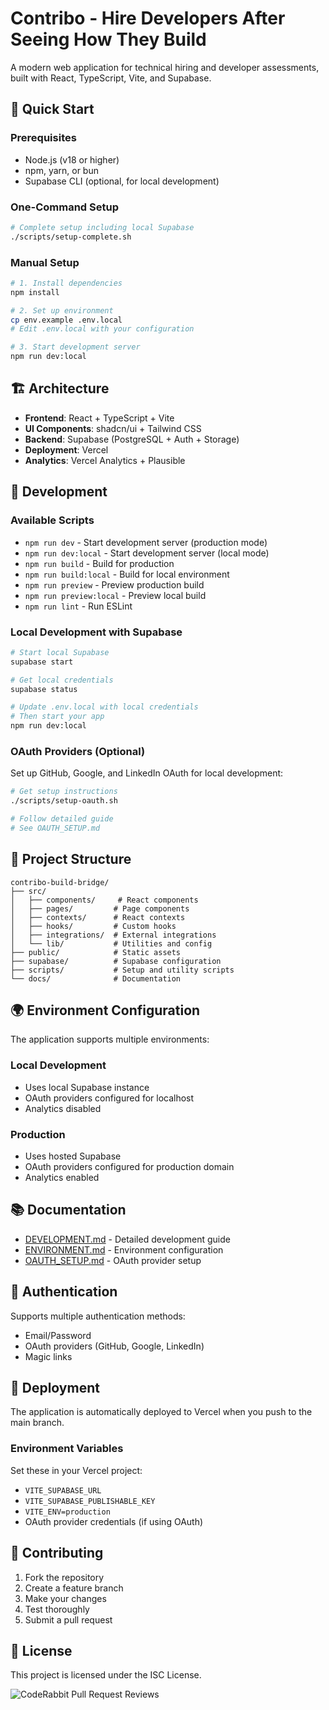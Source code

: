 # Contribo - Hire Developers After Seeing How They Build

A modern web application for technical hiring and developer assessments, built with React, TypeScript, Vite, and Supabase.

## 🚀 Quick Start

### Prerequisites
- Node.js (v18 or higher)
- npm, yarn, or bun
- Supabase CLI (optional, for local development)

### One-Command Setup
```bash
# Complete setup including local Supabase
./scripts/setup-complete.sh
```

### Manual Setup
```bash
# 1. Install dependencies
npm install

# 2. Set up environment
cp env.example .env.local
# Edit .env.local with your configuration

# 3. Start development server
npm run dev:local
```

## 🏗️ Architecture  

- **Frontend**: React + TypeScript + Vite
- **UI Components**: shadcn/ui + Tailwind CSS
- **Backend**: Supabase (PostgreSQL + Auth + Storage)
- **Deployment**: Vercel
- **Analytics**: Vercel Analytics + Plausible

## 🔧 Development

### Available Scripts
- `npm run dev` - Start development server (production mode)
- `npm run dev:local` - Start development server (local mode)
- `npm run build` - Build for production
- `npm run build:local` - Build for local environment
- `npm run preview` - Preview production build
- `npm run preview:local` - Preview local build
- `npm run lint` - Run ESLint

### Local Development with Supabase
```bash
# Start local Supabase
supabase start

# Get local credentials
supabase status

# Update .env.local with local credentials
# Then start your app
npm run dev:local
```

### OAuth Providers (Optional)
Set up GitHub, Google, and LinkedIn OAuth for local development:
```bash
# Get setup instructions
./scripts/setup-oauth.sh

# Follow detailed guide
# See OAUTH_SETUP.md
```

## 📁 Project Structure

```
contribo-build-bridge/
├── src/
│   ├── components/     # React components
│   ├── pages/         # Page components
│   ├── contexts/      # React contexts
│   ├── hooks/         # Custom hooks
│   ├── integrations/  # External integrations
│   └── lib/           # Utilities and config
├── public/            # Static assets
├── supabase/          # Supabase configuration
├── scripts/           # Setup and utility scripts
└── docs/              # Documentation
```

## 🌍 Environment Configuration

The application supports multiple environments:

### Local Development
- Uses local Supabase instance
- OAuth providers configured for localhost
- Analytics disabled

### Production
- Uses hosted Supabase
- OAuth providers configured for production domain
- Analytics enabled

## 📚 Documentation

- [DEVELOPMENT.md](./DEVELOPMENT.md) - Detailed development guide
- [ENVIRONMENT.md](./ENVIRONMENT.md) - Environment configuration
- [OAUTH_SETUP.md](./OAUTH_SETUP.md) - OAuth provider setup

## 🔐 Authentication

Supports multiple authentication methods:
- Email/Password
- OAuth providers (GitHub, Google, LinkedIn)
- Magic links

## 🚀 Deployment

The application is automatically deployed to Vercel when you push to the main branch.

### Environment Variables
Set these in your Vercel project:
- `VITE_SUPABASE_URL`
- `VITE_SUPABASE_PUBLISHABLE_KEY`
- `VITE_ENV=production`
- OAuth provider credentials (if using OAuth)

## 🤝 Contributing

1. Fork the repository
2. Create a feature branch
3. Make your changes
4. Test thoroughly
5. Submit a pull request

## 📄 License

This project is licensed under the ISC License.

![CodeRabbit Pull Request Reviews](https://img.shields.io/coderabbit/prs/github/polux0/contribo-build-bridge?utm_source=oss&utm_medium=github&utm_campaign=polux0%2Fcontribo-build-bridge&labelColor=171717&color=FF570A&link=https%3A%2F%2Fcoderabbit.ai&label=CodeRabbit+Reviews)